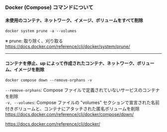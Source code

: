 ### Docker (Compose) コマンドについて

#### 未使用のコンテナ、ネットワーク、イメージ、ボリュームをすべて削除

`docker system prune -a --volumes`

※ prune: 取り除く、刈り取る  
https://docs.docker.com/reference/cli/docker/system/prune/

---

#### コンテナを停止、up によって作成されたコンテナ、ネットワーク、ボリューム、イメージを削除

`docker compose down --remove-orphans -v`

`--remove-orphans`: Compose ファイルで定義されていないサービスのコンテナを削除  
`-v, --volumes`: Compose ファイルの "volumes" セクションで宣言された名前付きボリュームと、コンテナにアタッチされた匿名ボリュームを削除
https://docs.docker.com/reference/cli/docker/compose/down/

https://docs.docker.com/reference/cli/docker/
